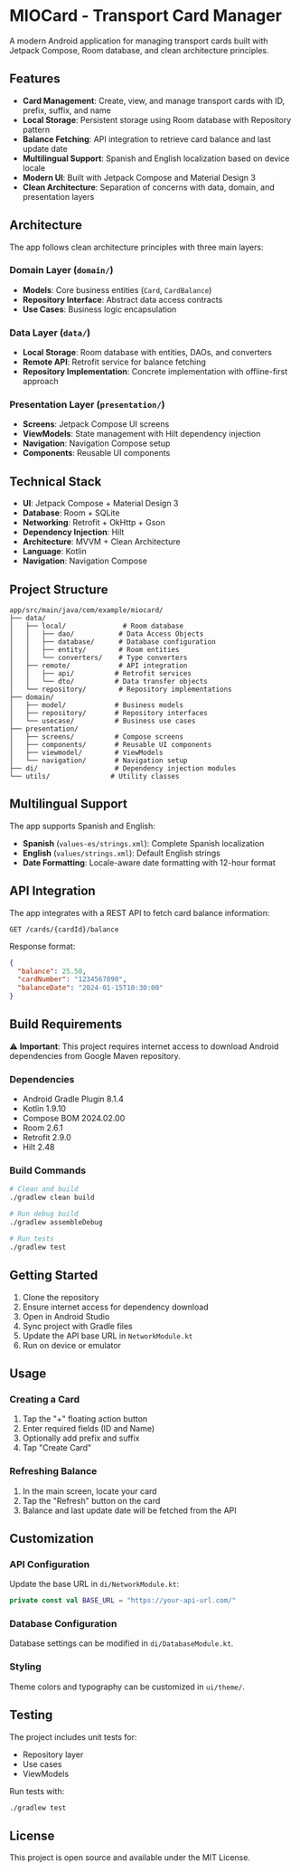 # MIOCard - Transport Card Manager

A modern Android application for managing transport cards built with Jetpack Compose, Room database, and clean architecture principles.

## Features

- **Card Management**: Create, view, and manage transport cards with ID, prefix, suffix, and name
- **Local Storage**: Persistent storage using Room database with Repository pattern
- **Balance Fetching**: API integration to retrieve card balance and last update date
- **Multilingual Support**: Spanish and English localization based on device locale
- **Modern UI**: Built with Jetpack Compose and Material Design 3
- **Clean Architecture**: Separation of concerns with data, domain, and presentation layers

## Architecture

The app follows clean architecture principles with three main layers:

### Domain Layer (`domain/`)
- **Models**: Core business entities (`Card`, `CardBalance`)
- **Repository Interface**: Abstract data access contracts
- **Use Cases**: Business logic encapsulation

### Data Layer (`data/`)
- **Local Storage**: Room database with entities, DAOs, and converters
- **Remote API**: Retrofit service for balance fetching
- **Repository Implementation**: Concrete implementation with offline-first approach

### Presentation Layer (`presentation/`)
- **Screens**: Jetpack Compose UI screens
- **ViewModels**: State management with Hilt dependency injection
- **Navigation**: Navigation Compose setup
- **Components**: Reusable UI components

## Technical Stack

- **UI**: Jetpack Compose + Material Design 3
- **Database**: Room + SQLite
- **Networking**: Retrofit + OkHttp + Gson
- **Dependency Injection**: Hilt
- **Architecture**: MVVM + Clean Architecture
- **Language**: Kotlin
- **Navigation**: Navigation Compose

## Project Structure

```
app/src/main/java/com/example/miocard/
├── data/
│   ├── local/              # Room database
│   │   ├── dao/           # Data Access Objects
│   │   ├── database/      # Database configuration
│   │   ├── entity/        # Room entities
│   │   └── converters/    # Type converters
│   ├── remote/            # API integration
│   │   ├── api/          # Retrofit services
│   │   └── dto/          # Data transfer objects
│   └── repository/        # Repository implementations
├── domain/
│   ├── model/            # Business models
│   ├── repository/       # Repository interfaces
│   └── usecase/          # Business use cases
├── presentation/
│   ├── screens/          # Compose screens
│   ├── components/       # Reusable UI components
│   ├── viewmodel/        # ViewModels
│   └── navigation/       # Navigation setup
├── di/                   # Dependency injection modules
└── utils/               # Utility classes
```

## Multilingual Support

The app supports Spanish and English:

- **Spanish** (`values-es/strings.xml`): Complete Spanish localization
- **English** (`values/strings.xml`): Default English strings
- **Date Formatting**: Locale-aware date formatting with 12-hour format

## API Integration

The app integrates with a REST API to fetch card balance information:

```
GET /cards/{cardId}/balance
```

Response format:
```json
{
  "balance": 25.50,
  "cardNumber": "1234567890",
  "balanceDate": "2024-01-15T10:30:00"
}
```

## Build Requirements

⚠️ **Important**: This project requires internet access to download Android dependencies from Google Maven repository.

### Dependencies
- Android Gradle Plugin 8.1.4
- Kotlin 1.9.10
- Compose BOM 2024.02.00
- Room 2.6.1
- Retrofit 2.9.0
- Hilt 2.48

### Build Commands

```bash
# Clean and build
./gradlew clean build

# Run debug build
./gradlew assembleDebug

# Run tests
./gradlew test
```

## Getting Started

1. Clone the repository
2. Ensure internet access for dependency download
3. Open in Android Studio
4. Sync project with Gradle files
5. Update the API base URL in `NetworkModule.kt`
6. Run on device or emulator

## Usage

### Creating a Card
1. Tap the "+" floating action button
2. Enter required fields (ID and Name)
3. Optionally add prefix and suffix
4. Tap "Create Card"

### Refreshing Balance
1. In the main screen, locate your card
2. Tap the "Refresh" button on the card
3. Balance and last update date will be fetched from the API

## Customization

### API Configuration
Update the base URL in `di/NetworkModule.kt`:
```kotlin
private const val BASE_URL = "https://your-api-url.com/"
```

### Database Configuration
Database settings can be modified in `di/DatabaseModule.kt`.

### Styling
Theme colors and typography can be customized in `ui/theme/`.

## Testing

The project includes unit tests for:
- Repository layer
- Use cases
- ViewModels

Run tests with:
```bash
./gradlew test
```

## License

This project is open source and available under the MIT License.